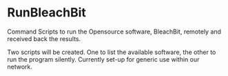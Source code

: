 # RunBleachBit
Command Scripts to run the Opensource software, BleachBit, remotely and received back the results.

Two scripts will be created. One to list the available software, the other to run the program silently.
Currently set-up for generic use within our network.
